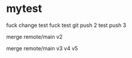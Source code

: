 # mytest

fuck change test
fuck
test git push 2
test push 3

merge  remote/main v2

merge remote/main v3
v4
v5
